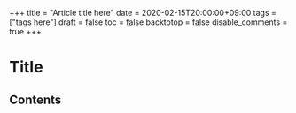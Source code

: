 +++
title = "Article title here"
date = 2020-02-15T20:00:00+09:00
tags = ["tags here"]
draft = false
toc = false
backtotop = false
disable_comments = true <!-- disable disqus -->
+++

# Title

<!-- when toc is true and post wordcounts is greater than 400 -->

## Contents
